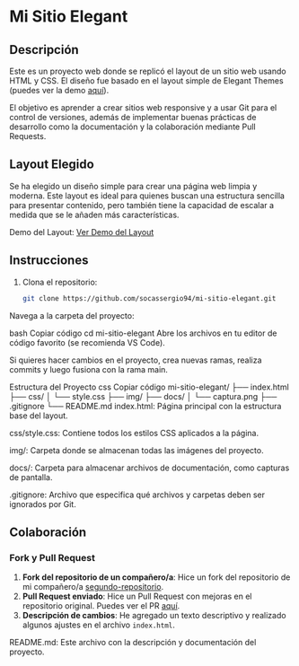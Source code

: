 # Mi Sitio Elegant

## Descripción

Este es un proyecto web donde se replicó el layout de un sitio web usando HTML y CSS. El diseño fue basado en el layout simple de Elegant Themes (puedes ver la demo [aquí](https://www.elegantthemes.com/layouts/simple/simple-home-page/live-demo)).

El objetivo es aprender a crear sitios web responsive y a usar Git para el control de versiones, además de implementar buenas prácticas de desarrollo como la documentación y la colaboración mediante Pull Requests.

## Layout Elegido

Se ha elegido un diseño simple para crear una página web limpia y moderna. Este layout es ideal para quienes buscan una estructura sencilla para presentar contenido, pero también tiene la capacidad de escalar a medida que se le añaden más características.

Demo del Layout:
[Ver Demo del Layout](https://www.elegantthemes.com/layouts/simple/simple-home-page/live-demo)

## Instrucciones

1. Clona el repositorio:
   ```bash
   git clone https://github.com/socassergio94/mi-sitio-elegant.git
Navega a la carpeta del proyecto:

bash
Copiar código
cd mi-sitio-elegant
Abre los archivos en tu editor de código favorito (se recomienda VS Code).

Si quieres hacer cambios en el proyecto, crea nuevas ramas, realiza commits y luego fusiona con la rama main.

Estructura del Proyecto
css
Copiar código
mi-sitio-elegant/
├── index.html
├── css/
│   └── style.css
├── img/
├── docs/
│   └── captura.png
├── .gitignore
└── README.md
index.html: Página principal con la estructura base del layout.

css/style.css: Contiene todos los estilos CSS aplicados a la página.

img/: Carpeta donde se almacenan todas las imágenes del proyecto.

docs/: Carpeta para almacenar archivos de documentación, como capturas de pantalla.

.gitignore: Archivo que especifica qué archivos y carpetas deben ser ignorados por Git.
## Colaboración

### Fork y Pull Request

1. **Fork del repositorio de un compañero/a**: Hice un fork del repositorio de mi compañero/a [segundo-repositorio](https://github.com/barbiesamurai/segundo-repositorio).
2. **Pull Request enviado**: Hice un Pull Request con mejoras en el repositorio original. Puedes ver el PR [aquí](https://github.com/barbiesamurai/segundo-repositorio/pull/1).
3. **Descripción de cambios**: He agregado un texto descriptivo y realizado algunos ajustes en el archivo `index.html`.

README.md: Este archivo con la descripción y documentación del proyecto.

